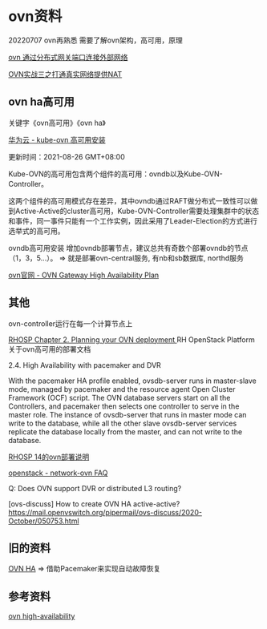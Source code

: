 # ovn资料

20220707 ovn再熟悉
需要了解ovn架构，高可用，原理

[ovn 通过分布式网关端口连接外部网络](https://www.jianshu.com/p/dc565d6aaebd)

[OVN实战三之打通真实网络提供NAT](https://www.sdnlab.com/19842.html)

## ovn ha高可用

关键字《ovn高可用》《ovn ha》

[华为云 - kube-ovn 高可用安装](https://support.huaweicloud.com/usermanual-kunpengcpfs/kunpengkubeovn_06_0013.html)

更新时间：2021-08-26 GMT+08:00

Kube-OVN的高可用包含两个组件的高可用：ovndb以及Kube-OVN-Controller。

这两个组件的高可用模式存在差异，其中ovndb通过RAFT做分布式一致性可以做到Active-Active的cluster高可用，Kube-OVN-Controller需要处理集群中的状态和事件，同一事件只能有一个工作实例，因此采用了Leader-Election的方式进行选举式的高可用。

ovndb高可用安装
增加ovndb部署节点，建议总共有奇数个部署ovndb的节点（1，3，5…）。
=> 就是部署ovn-central服务, 有nb和sb数据库, northd服务

[ovn官网 - OVN Gateway High Availability Plan](https://docs.ovn.org/en/latest/topics/high-availability.html)

## 其他

ovn-controller运行在每一个计算节点上

[RHOSP Chapter 2. Planning your OVN deployment ](https://access.redhat.com/documentation/en-us/red_hat_openstack_platform/13/html/networking_with_open_virtual_network/planning_your_ovn_deployment)
RH OpenStack Platform关于ovn高可用的部署文档

2.4. High Availability with pacemaker and DVR

With the pacemaker HA profile enabled, ovsdb-server runs in master-slave mode, managed by pacemaker and the resource agent Open Cluster Framework (OCF) script. The OVN database servers start on all the Controllers, and pacemaker then selects one controller to serve in the master role. The instance of ovsdb-server that runs in master mode can write to the database, while all the other slave ovsdb-server services replicate the database locally from the master, and can not write to the database.

[RHOSP 14的ovn部署说明](https://access.redhat.com/documentation/en-us/red_hat_openstack_platform/14/html/networking_with_open_virtual_network/planning_your_ovn_deployment)


[openstack - network-ovn FAQ](https://docs.openstack.org/networking-ovn/ocata/faq.html)

Q: Does OVN support DVR or distributed L3 routing?

[ovs-discuss] How to create OVN HA active-active?
https://mail.openvswitch.org/pipermail/ovs-discuss/2020-October/050753.html

## 旧的资料

[OVN HA](https://tonydeng.github.io/sdn-handbook/ovs/ovn-ha.html)
=> 借助Pacemaker来实现自动故障恢复

## 参考资料

[ovn high-availability](https://docs.ovn.org/en/latest/topics/high-availability.html)
